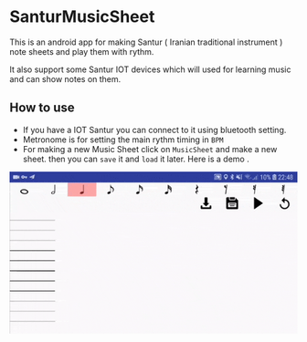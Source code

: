 # SanturMusicSheet 

This is an android app for making Santur ( Iranian traditional instrument ) note sheets and play them with rythm. 

It also support some Santur IOT devices which will used for learning music and can show notes on them.


## How to use 
* If you have a IOT Santur you can connect to it using bluetooth setting.
* Metronome is for setting the main rythm timing in `BPM`
* For making a new Music Sheet click on `MusicSheet` and make a new sheet. then you can `save` it and `load` it later. Here is a demo .


![MusicComposer](https://github.com/gsoosk/SanturMusicSheet/blob/master/demo.gif)

